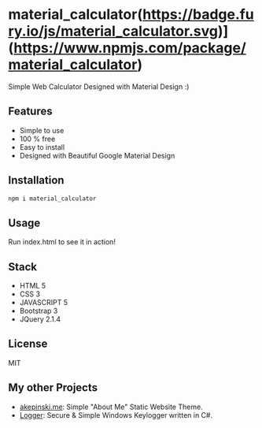 # material_calculator(https://badge.fury.io/js/material_calculator.svg)](https://www.npmjs.com/package/material_calculator)

Simple Web Calculator Designed with Material Design :)

## Features

- Simple to use
- 100 % free
- Easy to install
- Designed with Beautiful Google Material Design

## Installation

```sh
npm i material_calculator
```

## Usage

Run index.html to see it in action!

## Stack

* HTML 5
* CSS 3
* JAVASCRIPT 5
* Bootstrap 3
* JQuery 2.1.4

## License

MIT

## My other Projects

- [akepinski.me](https://github.com/xxczaki/akepinski.me): Simple "About Me" Static Website Theme.
- [Logger](https://github.com/xxczaki/logger): Secure & Simple Windows Keylogger written in C#.


